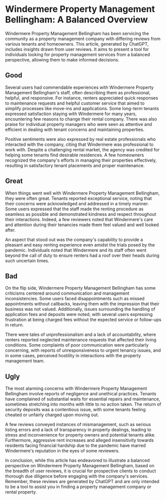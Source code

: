 # Windermere Property Management Bellingham: A Balanced Overview

Windermere Property Management Bellingham has been servicing the community as a property management company with differing reviews from various tenants and homeowners. This article, generated by ChatGPT, includes insights drawn from user reviews. It aims to present a tool for individuals looking for property management services from a balanced perspective, allowing them to make informed decisions.

## Good

Several users had commendable experiences with Windermere Property Management Bellingham's staff, often describing them as professional, helpful, and responsive. For instance, renters appreciated quick responses to maintenance requests and helpful customer service that aimed to simplify processes like move-ins and applications. Some long-term tenants expressed satisfaction staying with Windermere for many years, encountering few reasons to change their rental company. There was also praise for individual property managers who were seen as attentive and efficient in dealing with tenant concerns and maintaining properties.

Positive sentiments were also expressed by real estate professionals who interacted with the company, citing that Windermere was professional to work with. Despite a challenging rental market, the agency was credited for helping some tenants find desirable residences. A few homeowners recognized the company's efforts in managing their properties effectively, resulting in satisfactory tenant placements and proper maintenance.

## Great

When things went well with Windermere Property Management Bellingham, they were often great. Tenants reported exceptional service, noting that their concerns were acknowledged and addressed in a timely manner. Some users expressed that the staff made the renting procedure as seamless as possible and demonstrated kindness and respect throughout their interactions. Indeed, a few reviewers noted that Windermere's care and attention during their tenancies made them feel valued and well looked after.

An aspect that stood out was the company's capability to provide a pleasant and easy renting experience even amidst the trials posed by the pandemic. Individuals noted that Windermere and its staff often went beyond the call of duty to ensure renters had a roof over their heads during such uncertain times.

## Bad

On the flip side, Windermere Property Management Bellingham has some criticisms centered around communication and management inconsistencies. Some users faced disappointments such as missed appointments without callbacks, leaving them with the impression that their business was not valued. Additionally, issues surrounding the handling of application fees and deposits were noted, with several users expressing frustration at being charged fees without the expected service or follow-ups in return.

There were tales of unprofessionalism and a lack of accountability, where renters reported neglected maintenance requests that affected their living conditions. Some complaints of poor communication were particularly concerning, with reports of unresponsiveness to urgent tenancy issues, and in some cases, perceived hostility in interactions with the property management team.

## Ugly

The most alarming concerns with Windermere Property Management Bellingham involve reports of negligence and unethical practices. Tenants have complained of substantial waits for essential repairs and maintenance, sometimes stretching into months with little to no action taken. The return of security deposits was a contentious issue, with some tenants feeling cheated or unfairly charged upon moving out.

A few reviews conveyed instances of mismanagement, such as serious listing errors and a lack of transparency in property dealings, leading to stress and inconvenience for property owners and potential tenants alike. Furthermore, aggressive rent increases and alleged insensitivity towards residents facing financial hardship due to the pandemic have marred Windermere's reputation in the eyes of some reviewers.

In conclusion, while this article has endeavored to illustrate a balanced perspective on Windermere Property Management Bellingham, based on the breadth of user reviews, it is crucial for prospective clients to conduct thorough due diligence before engaging with the company's services. Remember, these reviews are generated by ChatGPT and are only intended to be a tool to assist you in finding a property management company or rental property.